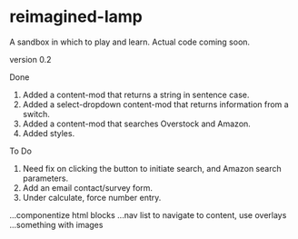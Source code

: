 # reimagined-lamp
A sandbox in which to play and learn. Actual code coming soon.

version 0.2

Done
  1) Added a content-mod that returns a string in sentence case.
  2) Added a select-dropdown content-mod that returns information from a switch.
  3) Added a content-mod that searches Overstock and Amazon.
  4) Added styles.

To Do
  1) Need fix on clicking the button to initiate search, and Amazon search parameters.
  2) Add an email contact/survey form.
  3) Under calculate, force number entry.

  ...componentize html blocks
  ...nav list to navigate to content, use overlays
  ...something with images
